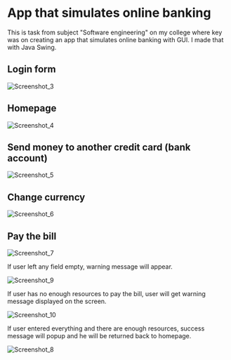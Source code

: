 # App that simulates online banking
This is task from subject "Software engineering" on my college where key was on creating an app that simulates online banking with GUI. I made that with Java Swing. 

## Login form 

![Screenshot_3](https://user-images.githubusercontent.com/71221268/173691443-c758c507-9e40-41d2-898c-03e9a4289d15.png)


## Homepage

![Screenshot_4](https://user-images.githubusercontent.com/71221268/173691505-562441a7-3f4f-4f59-8d66-9124a3ce711e.png)


## Send money to another credit card (bank account)

![Screenshot_5](https://user-images.githubusercontent.com/71221268/173691643-e82f2785-d5b2-42ad-ad27-90c652952d85.png)


## Change currency

![Screenshot_6](https://user-images.githubusercontent.com/71221268/173691693-268bee18-5485-4ac5-8c40-3e20c7158082.png)


## Pay the bill

![Screenshot_7](https://user-images.githubusercontent.com/71221268/173691767-ef2d450d-2a90-4edf-88ea-b0aac4457b69.png)

If user left any field empty, warning message will appear.

![Screenshot_9](https://user-images.githubusercontent.com/71221268/173691902-c9189fb7-8800-4eed-add9-e413746f58ae.png)


If user has no enough resources to pay the bill, user will get warning message displayed on the screen.

![Screenshot_10](https://user-images.githubusercontent.com/71221268/173691955-c21514a3-b674-4d47-b4c0-a8958cd4176b.png)


If user entered everything and there are enough resources, success message will popup and he will be returned back to homepage.

![Screenshot_8](https://user-images.githubusercontent.com/71221268/173692039-48fb58db-75b0-4cda-b5dc-cc9b758aee86.png)

